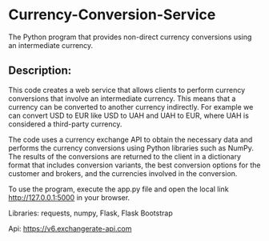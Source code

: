 # Currency-Conversion-Service
The Python program that provides non-direct currency conversions using an intermediate currency.

## Description:
This code creates a web service that allows clients to perform currency conversions that involve an intermediate currency. This means that a currency can be converted to another currency indirectly. For example we can convert USD to EUR like USD to UAH and UAH to EUR, where UAH is considered a third-party currency.

The code uses a currency exchange API to obtain the necessary data and performs the currency conversions using Python libraries such as NumPy. The results of the conversions are returned to the client in a dictionary format that includes conversion variants, the best conversion options for the customer and brokers, and the currencies involved in the conversion.

To use the program, execute the app.py file and open the local link http://127.0.0.1:5000 in your browser.

Libraries: requests, numpy, Flask, Flask Bootstrap

Api: https://v6.exchangerate-api.com
